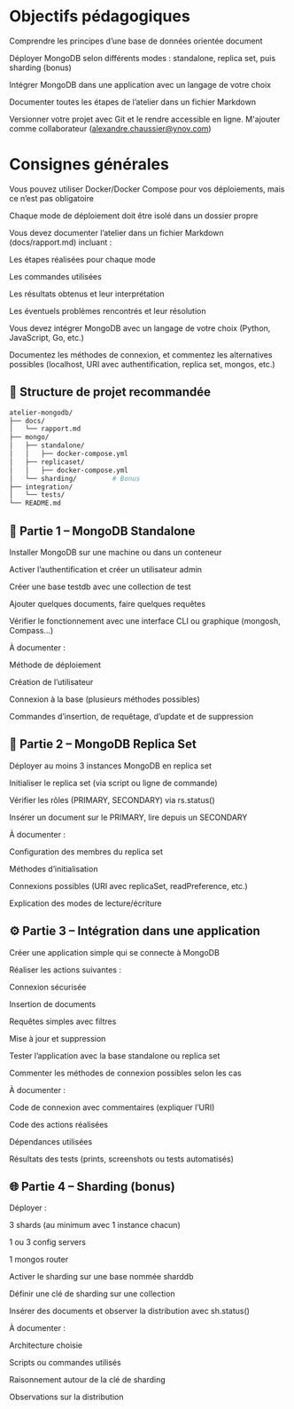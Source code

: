 # Objectifs pédagogiques
Comprendre les principes d’une base de données orientée document

Déployer MongoDB selon différents modes : standalone, replica set, puis sharding (bonus)

Intégrer MongoDB dans une application avec un langage de votre choix

Documenter toutes les étapes de l’atelier dans un fichier Markdown

Versionner votre projet avec Git et le rendre accessible en ligne. M'ajouter comme collaborateur (alexandre.chaussier@ynov.com)



# Consignes générales
Vous pouvez utiliser Docker/Docker Compose pour vos déploiements, mais ce n’est pas obligatoire

Chaque mode de déploiement doit être isolé dans un dossier propre

Vous devez documenter l’atelier dans un fichier Markdown (docs/rapport.md) incluant :

Les étapes réalisées pour chaque mode

Les commandes utilisées

Les résultats obtenus et leur interprétation

Les éventuels problèmes rencontrés et leur résolution

Vous devez intégrer MongoDB avec un langage de votre choix (Python, JavaScript, Go, etc.)

Documentez les méthodes de connexion, et commentez les alternatives possibles (localhost, URI avec authentification, replica set, mongos, etc.)



## 📁 Structure de projet recommandée
```bash
atelier-mongodb/
├── docs/
│   └── rapport.md
├── mongo/
│   ├── standalone/
│   │   ├── docker-compose.yml
│   ├── replicaset/
│   │   ├── docker-compose.yml
│   └── sharding/         # Bonus
├── integration/
│   └── tests/
└── README.md
```
## 🧩 Partie 1 – MongoDB Standalone
Installer MongoDB sur une machine ou dans un conteneur

Activer l’authentification et créer un utilisateur admin

Créer une base testdb avec une collection de test

Ajouter quelques documents, faire quelques requêtes

Vérifier le fonctionnement avec une interface CLI ou graphique (mongosh, Compass…)

À documenter :

Méthode de déploiement

Création de l’utilisateur

Connexion à la base (plusieurs méthodes possibles)

Commandes d’insertion, de requêtage, d’update et de suppression



## 🧪 Partie 2 – MongoDB Replica Set
Déployer au moins 3 instances MongoDB en replica set

Initialiser le replica set (via script ou ligne de commande)

Vérifier les rôles (PRIMARY, SECONDARY) via rs.status()

Insérer un document sur le PRIMARY, lire depuis un SECONDARY

À documenter :

Configuration des membres du replica set

Méthodes d’initialisation

Connexions possibles (URI avec replicaSet, readPreference, etc.)

Explication des modes de lecture/écriture



## ⚙️ Partie 3 – Intégration dans une application
Créer une application simple qui se connecte à MongoDB

Réaliser les actions suivantes :

Connexion sécurisée

Insertion de documents

Requêtes simples avec filtres

Mise à jour et suppression

Tester l’application avec la base standalone ou replica set

Commenter les méthodes de connexion possibles selon les cas

À documenter :

Code de connexion avec commentaires (expliquer l’URI)

Code des actions réalisées

Dépendances utilisées

Résultats des tests (prints, screenshots ou tests automatisés)

## 🌐 Partie 4 – Sharding (bonus)
Déployer :

3 shards (au minimum avec 1 instance chacun)

1 ou 3 config servers

1 mongos router

Activer le sharding sur une base nommée sharddb

Définir une clé de sharding sur une collection

Insérer des documents et observer la distribution avec sh.status()

À documenter :

Architecture choisie

Scripts ou commandes utilisés

Raisonnement autour de la clé de sharding

Observations sur la distribution

